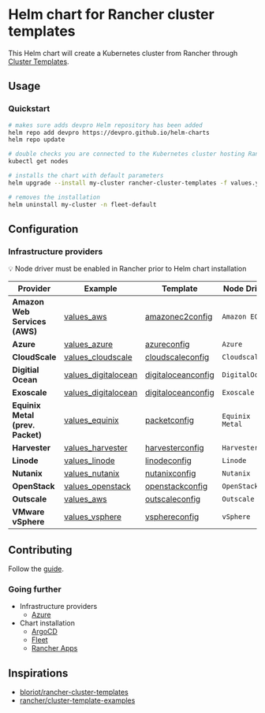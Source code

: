 # Helm chart for Rancher cluster templates

This Helm chart will create a Kubernetes cluster from Rancher through [Cluster Templates](https://ranchermanager.docs.rancher.com/how-to-guides/new-user-guides/manage-clusters/manage-cluster-templates).

## Usage

### Quickstart

```bash
# makes sure adds devpro Helm repository has been added
helm repo add devpro https://devpro.github.io/helm-charts
helm repo update

# double checks you are connected to the Kubernetes cluster hosting Rancher
kubectl get nodes

# installs the chart with default parameters
helm upgrade --install my-cluster rancher-cluster-templates -f values.yaml --namespace fleet-default

# removes the installation
helm uninstall my-cluster -n fleet-default
```

## Configuration

### Infrastructure providers

💡 Node driver must be enabled in Rancher prior to Helm chart installation

Provider                         | Example                                                  | Template                                                | Node Driver
---------------------------------|----------------------------------------------------------|---------------------------------------------------------|----------------
**Amazon Web Services (AWS)**    | [values_aws](examples/values_aws.yaml)                   | [amazonec2config](templates/amazonec2config.yaml)       | `Amazon EC2`
**Azure**                        | [values_azure](examples/values_azure.yaml)               | [azureconfig](templates/azureconfig.yaml)               | `Azure`
**CloudScale**                   | [values_cloudscale](examples/values_cloudscale.yaml)     | [cloudscaleconfig](templates/cloudscaleconfig.yaml)     | `Cloudscale`
**Digitial Ocean**               | [values_digitalocean](examples/values_digitalocean.yaml) | [digitaloceanconfig](templates/digitaloceanconfig.yaml) | `DigitalOcean`
**Exoscale**                     | [values_digitalocean](examples/values_digitalocean.yaml) | [digitaloceanconfig](templates/digitaloceanconfig.yaml) | `Exoscale`
**Equinix Metal (prev. Packet)** | [values_equinix](examples/values_equinix.yaml)           | [packetconfig](templates/packetconfig.yaml)             | `Equinix Metal`
**Harvester**                    | [values_harvester](examples/values_harvester.yaml)       | [harvesterconfig](templates/harvesterconfig.yaml)       | `Harvester`
**Linode**                       | [values_linode](examples/values_linode.yaml)             | [linodeconfig](templates/linodeconfig.yaml)             | `Linode`
**Nutanix**                      | [values_nutanix](examples/values_nutanix.yaml)           | [nutanixconfig](templates/nutanixconfig.yaml)           | `Nutanix`
**OpenStack**                    | [values_openstack](examples/values_openstack.yaml)       | [openstackconfig](templates/openstackconfig.yaml)       | `OpenStack`
**Outscale**                     | [values_aws](examples/values_outscale.yaml)              | [outscaleconfig](templates/outscaleconfig.yaml)         | `Outscale`
**VMware vSphere**               | [values_vsphere](examples/values_vsphere.yaml)           | [vsphereconfig](templates/vsphereconfig.yaml)           | `vSphere`

## Contributing

Follow the [guide](CONTRIBUTING.md).

### Going further

* Infrastructure providers
  * [Azure](docs/azure.md)
* Chart installation
  * [ArgoCD](https://github.com/devpro/helm-charts#from-argocd)
  * [Fleet](https://github.com/devpro/helm-charts#from-fleet)
  * [Rancher Apps](https://github.com/devpro/helm-charts#from-rancher)

## Inspirations

* [bloriot/rancher-cluster-templates](https://github.com/bloriot/rancher-cluster-templates)
* [rancher/cluster-template-examples](https://github.com/rancher/cluster-template-examples)
